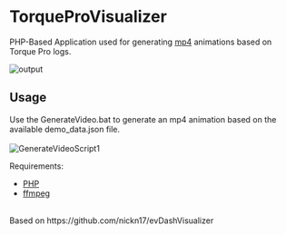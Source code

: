 # TorqueProVisualizer
PHP-Based Application used for generating [mp4](https://en.wikipedia.org/wiki/MP4_file_format) animations based on Torque Pro logs.

![output](https://github.com/user-attachments/assets/0a20bfcc-74e1-48b8-b203-4425801f31e1)


## Usage

Use the GenerateVideo.bat to generate an mp4 animation based on the available demo_data.json file.<br><br>
![GenerateVideoScript1](https://github.com/user-attachments/assets/a928497f-6574-47c0-bc41-3405581de017)

Requirements:
- [PHP](https://www.php.net/)
- [ffmpeg](https://www.ffmpeg.org/)
<br>
Based on https://github.com/nickn17/evDashVisualizer


